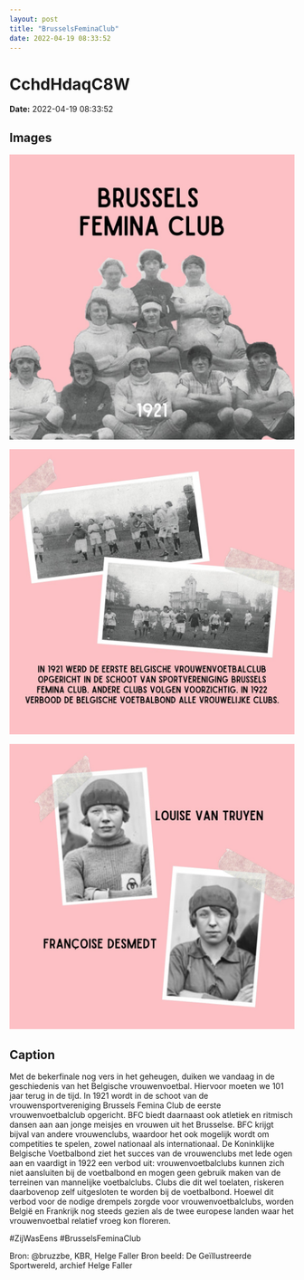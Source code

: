 ```yaml
---
layout: post
title: "BrusselsFeminaClub"
date: 2022-04-19 08:33:52
---
```


# CchdHdaqC8W

**Date:** 2022-04-19 08:33:52

## Images

![Image](../images/CchdHdaqC8W_0.jpg)

![Image](../images/CchdHdaqC8W_1.jpg)

![Image](../images/CchdHdaqC8W_2.jpg)

## Caption

Met de bekerfinale nog vers in het geheugen, duiken we vandaag in de geschiedenis van het Belgische vrouwenvoetbal. Hiervoor moeten we 101 jaar terug in de tijd. In 1921 wordt in de schoot van de vrouwensportvereniging Brussels Femina Club de eerste vrouwenvoetbalclub opgericht. BFC biedt daarnaast ook atletiek en ritmisch dansen aan aan jonge meisjes en vrouwen uit het Brusselse. BFC krijgt bijval van andere vrouwenclubs, waardoor het ook mogelijk wordt om competities te spelen, zowel nationaal als internationaal. De Koninklijke Belgische Voetbalbond ziet het succes van de vrouwenclubs met lede ogen aan en vaardigt in 1922 een verbod uit: vrouwenvoetbalclubs kunnen zich niet aansluiten bij de voetbalbond en mogen geen gebruik maken van de terreinen van mannelijke voetbalclubs. Clubs die dit wel toelaten, riskeren daarbovenop zelf uitgesloten te worden bij de voetbalbond. Hoewel dit verbod voor de nodige drempels zorgde voor vrouwenvoetbalclubs, worden België en Frankrijk nog steeds gezien als de twee europese landen waar het vrouwenvoetbal relatief vroeg kon floreren. 

#ZijWasEens #BrusselsFeminaClub 

Bron: @bruzzbe, KBR, Helge Faller
Bron beeld: De Geïllustreerde Sportwereld, archief Helge Faller

